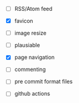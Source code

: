 - [ ] RSS/Atom feed
- [x] favicon
- [ ] image resize
- [ ] plausiable
- [x] page navigation
- [ ] commenting

- [ ] pre commit format files
- [ ] github actions
